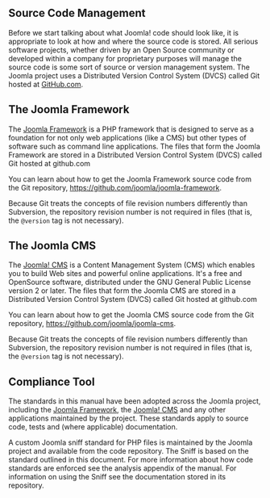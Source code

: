 ## Source Code Management

Before we start talking about what Joomla! code should look like, it is appropriate to look at how and where the source code is stored. All serious software projects, whether driven by an Open Source community or developed within a company for proprietary purposes will manage the source code is some sort of source or version management system. The Joomla project uses a Distributed Version Control System (DVCS) called Git hosted at [GitHub.com](http://github.com).

## The Joomla Framework

The [Joomla Framework](https://github.com/joomla/joomla-framework) is a PHP framework that is designed to serve as a foundation for not only web applications (like a CMS) but other types of software such as command line applications. The files that form the Joomla Framework are stored in a Distributed Version Control System (DVCS) called Git hosted at github.com

You can learn about how to get the Joomla Framework source code from the Git repository, https://github.com/joomla/joomla-framework.

Because Git treats the concepts of file revision numbers differently than Subversion, the repository revision number is not required in files (that is, the `@version` tag is not necessary).

## The Joomla CMS
The [Joomla! CMS](https://github.com/joomla/joomla-cms) is a Content Management System (CMS) which enables you to build Web sites and powerful online applications. It's a free and OpenSource software, distributed under the GNU General Public License version 2 or later. The files that form the Joomla CMS are stored in a Distributed Version Control System (DVCS) called Git hosted at github.com

You can learn about how to get the Joomla CMS source code from the Git repository, https://github.com/joomla/joomla-cms.

Because Git treats the concepts of file revision numbers differently than Subversion, the repository revision number is not required in files (that is, the `@version` tag is not necessary).

## Compliance Tool

The standards in this manual have been adopted across the Joomla project, including the [Joomla Framework](https://github.com/joomla/joomla-framework), the [Joomla! CMS](https://github.com/joomla/joomla-cms) and any other applications maintained by the project. These standards apply to source code, tests and (where applicable) documentation.

A custom Joomla sniff standard for PHP files is maintained by the Joomla project and available from the code repository. The Sniff is based on the standard outlined in this document. For more information about how code standards are enforced see the analysis appendix of the manual. For information on using the Sniff see the documentation stored in its repository.
